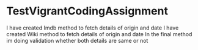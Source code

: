 # TestVigrantCodingAssignment
I have created Imdb method to fetch details of origin and date
I have created Wiki method to fetch details of origin and date
In the final method im doing validation whether both details are same or not
